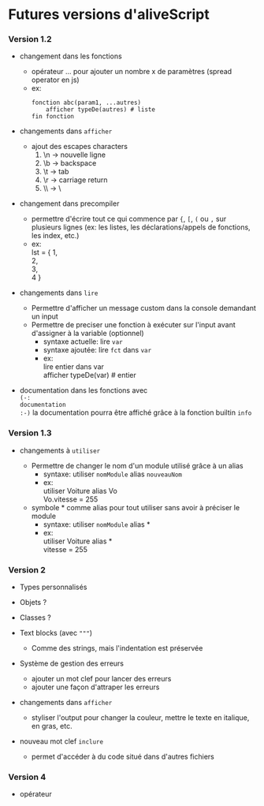 # Futures versions d'aliveScript

### Version 1.2

-   changement dans les fonctions

    -   opérateur ... pour ajouter un nombre x de paramètres (spread operator en js)
    -   ex:
        ```
        fonction abc(param1, ...autres)
            afficher typeDe(autres) # liste
        fin fonction
        ```

-   changements dans `afficher`

    -   ajout des escapes characters
        1. \n -> nouvelle ligne
        2. \b -> backspace
        3. \t -> tab
        4. \r -> carriage return
        5. \\\\ -> \\

-   changement dans precompiler

    -   permettre d'écrire tout ce qui commence par `{`, `[`, `(` ou `,`
        sur plusieurs lignes (ex: les listes, les déclarations/appels de fonctions, les index, etc.)
    -   ex:  
        lst = { 1,  
        2,  
        3,  
        4 }

-   changements dans `lire`

    -   Permettre d'afficher un message custom dans la console demandant un input
    -   Permettre de preciser une fonction à exécuter sur l'input avant d'assigner à la variable (optionnel)
        -   syntaxe actuelle: lire `var`
        -   syntaxe ajoutée: lire `fct` dans `var`
        -   ex:  
            lire entier dans var  
            afficher typeDe(var) # entier

-   documentation dans les fonctions avec  
    `(-:`  
    `documentation`  
    `:-)`
    la documentation pourra être affiché grâce à la fonction builtin `info`

### Version 1.3

-   changements à `utiliser`

    -   Permettre de changer le nom d'un module utilisé grâce à un alias
        -   syntaxe: utiliser `nomModule` alias `nouveauNom`
        -   ex:  
            utiliser Voiture alias Vo  
            Vo.vitesse = 255
    -   symbole \* comme alias pour tout utiliser sans avoir à préciser le module
        -   syntaxe: utiliser `nomModule` alias \*
        -   ex:  
            utiliser Voiture alias \*  
            vitesse = 255

### Version 2

-   Types personnalisés
-   Objets ?
-   Classes ?

-   Text blocks (avec `"""`)

    -   Comme des strings, mais l'indentation est préservée

-   Système de gestion des erreurs

    -   ajouter un mot clef pour lancer des erreurs
    -   ajouter une façon d'attraper les erreurs

-   changements dans `afficher`

    -   styliser l'output pour changer la couleur, mettre le texte en italique, en gras, etc.

-   nouveau mot clef `inclure`

    -   permet d'accéder à du code situé dans d'autres fichiers

### Version 4

-   opérateur
